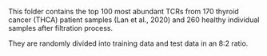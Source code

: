 This folder contains the top 100 most abundant TCRs from 170 thyroid cancer (THCA) patient samples (Lan et al., 2020) and 260 healthy individual samples after filtration process. 

They are randomly divided into training data and test data in an 8:2 ratio.
